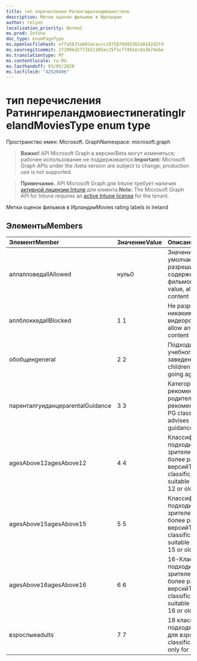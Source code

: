 ```yaml
---
title: тип перечисления Ратингиреландмовиестипе
description: Метки оценок фильмов в Ирландии
author: rolyon
localization_priority: Normal
ms.prod: Intune
doc_type: enumPageType
ms.openlocfilehash: effa5631a001acacccc07587dd93302a0142d2fd
ms.sourcegitcommit: 272996d2772b51105ec25f1cf7482ecda3b74ebe
ms.translationtype: MT
ms.contentlocale: ru-RU
ms.lasthandoff: 03/05/2020
ms.locfileid: "42529496"
---
```

# <a name="ratingirelandmoviestype-enum-type"></a><span data-ttu-id="8386b-103">тип перечисления Ратингиреландмовиестипе</span><span class="sxs-lookup"><span data-stu-id="8386b-103">ratingIrelandMoviesType enum type</span></span>

<span data-ttu-id="8386b-104">Пространство имен: Microsoft. Graph</span><span class="sxs-lookup"><span data-stu-id="8386b-104">Namespace: microsoft.graph</span></span>

> <span data-ttu-id="8386b-105">**Важно!** API Microsoft Graph в версии/Beta могут изменяться; рабочее использование не поддерживается.</span><span class="sxs-lookup"><span data-stu-id="8386b-105">**Important:** Microsoft Graph APIs under the /beta version are subject to change; production use is not supported.</span></span>

> <span data-ttu-id="8386b-106">**Примечание.** API Microsoft Graph для Intune требует наличия [активной лицензии Intune](https://go.microsoft.com/fwlink/?linkid=839381) для клиента.</span><span class="sxs-lookup"><span data-stu-id="8386b-106">**Note:** The Microsoft Graph API for Intune requires an [active Intune license](https://go.microsoft.com/fwlink/?linkid=839381) for the tenant.</span></span>

<span data-ttu-id="8386b-107">Метки оценок фильмов в Ирландии</span><span class="sxs-lookup"><span data-stu-id="8386b-107">Movies rating labels in Ireland</span></span>

## <a name="members"></a><span data-ttu-id="8386b-108">Элементы</span><span class="sxs-lookup"><span data-stu-id="8386b-108">Members</span></span>
|<span data-ttu-id="8386b-109">Элемент</span><span class="sxs-lookup"><span data-stu-id="8386b-109">Member</span></span>|<span data-ttu-id="8386b-110">Значение</span><span class="sxs-lookup"><span data-stu-id="8386b-110">Value</span></span>|<span data-ttu-id="8386b-111">Описание</span><span class="sxs-lookup"><span data-stu-id="8386b-111">Description</span></span>|
|:---|:---|:---|
|<span data-ttu-id="8386b-112">аллалловед</span><span class="sxs-lookup"><span data-stu-id="8386b-112">allAllowed</span></span>|<span data-ttu-id="8386b-113">нуль</span><span class="sxs-lookup"><span data-stu-id="8386b-113">0</span></span>|<span data-ttu-id="8386b-114">Значение по умолчанию, разрешить все содержимое фильмов</span><span class="sxs-lookup"><span data-stu-id="8386b-114">Default value, allow all movies content</span></span>|
|<span data-ttu-id="8386b-115">аллблоккед</span><span class="sxs-lookup"><span data-stu-id="8386b-115">allBlocked</span></span>|<span data-ttu-id="8386b-116">1 </span><span class="sxs-lookup"><span data-stu-id="8386b-116">1</span></span>|<span data-ttu-id="8386b-117">Не разрешать никакие видеоролики</span><span class="sxs-lookup"><span data-stu-id="8386b-117">Do not allow any movies content</span></span>|
|<span data-ttu-id="8386b-118">обобщен</span><span class="sxs-lookup"><span data-stu-id="8386b-118">general</span></span>|<span data-ttu-id="8386b-119">2 </span><span class="sxs-lookup"><span data-stu-id="8386b-119">2</span></span>|<span data-ttu-id="8386b-120">Подходит для детей учебного заведения</span><span class="sxs-lookup"><span data-stu-id="8386b-120">Suitable for children of school going age</span></span>|
|<span data-ttu-id="8386b-121">паренталгуиданце</span><span class="sxs-lookup"><span data-stu-id="8386b-121">parentalGuidance</span></span>|<span data-ttu-id="8386b-122">3 </span><span class="sxs-lookup"><span data-stu-id="8386b-122">3</span></span>|<span data-ttu-id="8386b-123">Категория PG рекомендует родительские рекомендации</span><span class="sxs-lookup"><span data-stu-id="8386b-123">The PG classification advises parental guidance</span></span>|
|<span data-ttu-id="8386b-124">agesAbove12</span><span class="sxs-lookup"><span data-stu-id="8386b-124">agesAbove12</span></span>|<span data-ttu-id="8386b-125">4 </span><span class="sxs-lookup"><span data-stu-id="8386b-125">4</span></span>|<span data-ttu-id="8386b-126">Классификация 12A подходит для зрителей от 12 или более ранних версий</span><span class="sxs-lookup"><span data-stu-id="8386b-126">The 12A classification is suitable for viewers of 12 or older</span></span>|
|<span data-ttu-id="8386b-127">agesAbove15</span><span class="sxs-lookup"><span data-stu-id="8386b-127">agesAbove15</span></span>|<span data-ttu-id="8386b-128">5 </span><span class="sxs-lookup"><span data-stu-id="8386b-128">5</span></span>|<span data-ttu-id="8386b-129">Классификация 15A подходит для зрителей от 15 или более ранних версий</span><span class="sxs-lookup"><span data-stu-id="8386b-129">The 15A classification is suitable for viewers of 15 or older</span></span>|
|<span data-ttu-id="8386b-130">agesAbove16</span><span class="sxs-lookup"><span data-stu-id="8386b-130">agesAbove16</span></span>|<span data-ttu-id="8386b-131">6 </span><span class="sxs-lookup"><span data-stu-id="8386b-131">6</span></span>|<span data-ttu-id="8386b-132">16-Классификация подходит для зрителей от 16 или более ранних версий</span><span class="sxs-lookup"><span data-stu-id="8386b-132">The 16 classification is suitable for viewers of 16 or older</span></span>|
|<span data-ttu-id="8386b-133">взрослые</span><span class="sxs-lookup"><span data-stu-id="8386b-133">adults</span></span>|<span data-ttu-id="8386b-134">7 </span><span class="sxs-lookup"><span data-stu-id="8386b-134">7</span></span>|<span data-ttu-id="8386b-135">18 классификация, подходящая только для взрослых</span><span class="sxs-lookup"><span data-stu-id="8386b-135">The 18 classification, suitable only for adults</span></span>|



